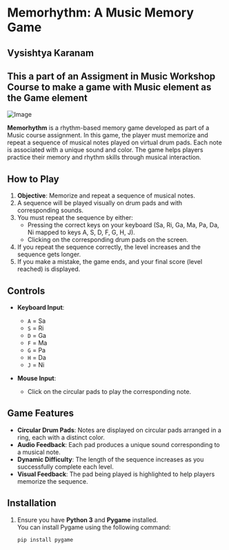 # Memorhythm: A Music Memory Game
## Vysishtya Karanam
## This a part of an Assigment in Music Workshop Course to make a game with Music element as the Game element

![Image](./report.png)

**Memorhythm** is a rhythm-based memory game developed as part of a Music course assignment. In this game, the player must memorize and repeat a sequence of musical notes played on virtual drum pads. Each note is associated with a unique sound and color. The game helps players practice their memory and rhythm skills through musical interaction.

## How to Play

1. **Objective**: Memorize and repeat a sequence of musical notes.
2. A sequence will be played visually on drum pads and with corresponding sounds.
3. You must repeat the sequence by either:
   - Pressing the correct keys on your keyboard (Sa, Ri, Ga, Ma, Pa, Da, Ni mapped to keys A, S, D, F, G, H, J).
   - Clicking on the corresponding drum pads on the screen.
4. If you repeat the sequence correctly, the level increases and the sequence gets longer.
5. If you make a mistake, the game ends, and your final score (level reached) is displayed.

## Controls

- **Keyboard Input**:  
  - `A` = Sa  
  - `S` = Ri  
  - `D` = Ga  
  - `F` = Ma  
  - `G` = Pa  
  - `H` = Da  
  - `J` = Ni  

- **Mouse Input**:  
  - Click on the circular pads to play the corresponding note.

## Game Features

- **Circular Drum Pads**: Notes are displayed on circular pads arranged in a ring, each with a distinct color.
- **Audio Feedback**: Each pad produces a unique sound corresponding to a musical note.
- **Dynamic Difficulty**: The length of the sequence increases as you successfully complete each level.
- **Visual Feedback**: The pad being played is highlighted to help players memorize the sequence.

## Installation

1. Ensure you have **Python 3** and **Pygame** installed.  
   You can install Pygame using the following command:
   ```bash
   pip install pygame
